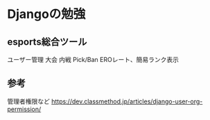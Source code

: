 # Djangoの勉強


## esports総合ツール
ユーザー管理
大会
内戦
Pick/Ban
EROレート、簡易ランク表示

## 参考
管理者権限など
https://dev.classmethod.jp/articles/django-user-org-permission/


